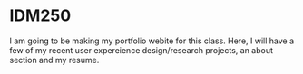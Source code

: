 # IDM250
I am going to be making my portfolio webite for this class. Here, I will have a few of my recent user expereience design/research projects, an about section and my resume.
